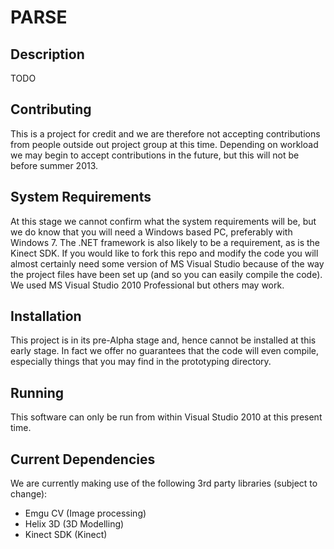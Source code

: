 PARSE
=============

Description
-----------
TODO

Contributing
------------
This is a project for credit and we are therefore not accepting contributions 
from people outside out project group at this time. Depending on workload we
may begin to accept contributions in the future, but this will not be before
summer 2013.

System Requirements
-------------------
At this stage we cannot confirm what the system requirements will be, but we 
do know that you will need a Windows based PC, preferably with Windows 7. 
The .NET framework is also likely to be a requirement, as is the Kinect SDK.
If you would like to fork this repo and modify the code you will almost 
certainly need some version of MS Visual Studio because of the way the 
project files have been set up (and so you can easily compile the code). 
We used MS Visual Studio 2010 Professional but others may work. 


Installation
------------
This project is in its pre-Alpha stage and, hence cannot be installed at 
this early stage. In fact we offer no guarantees that the code will even 
compile, especially things that you may find in the prototyping directory. 

Running
-------
This software can only be run from within Visual Studio 2010 at this present 
time. 

Current Dependencies
--------
We are currently making use of the following 3rd party libraries (subject to change):

- Emgu CV (Image processing)
- Helix 3D (3D Modelling)
- Kinect SDK (Kinect)
